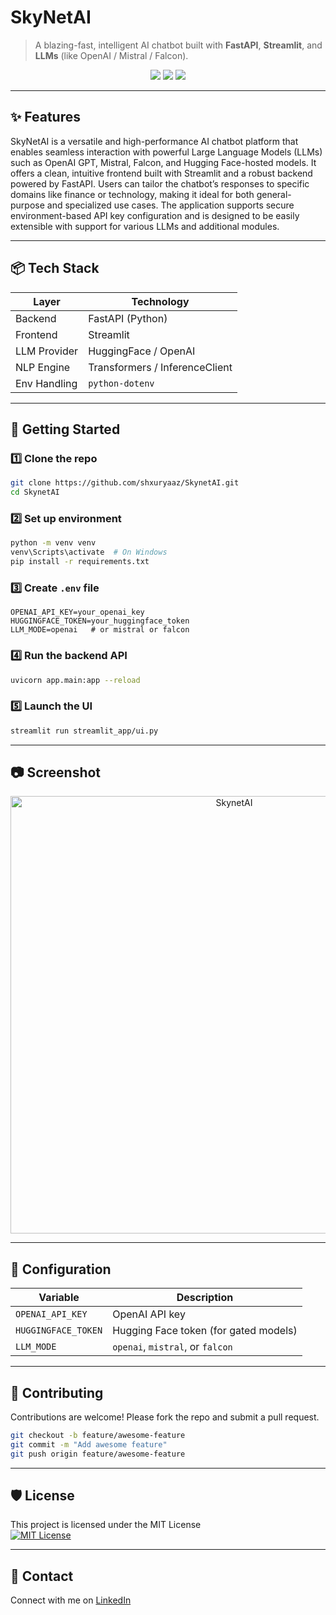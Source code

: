 
# SkyNetAI

> A blazing-fast, intelligent AI chatbot built with **FastAPI**, **Streamlit**, and **LLMs** (like OpenAI / Mistral / Falcon).

<p align="center">
  <img src="https://img.shields.io/badge/Status-Active-success?style=flat-square" />
  <img src="https://img.shields.io/badge/License-MIT-green.svg?style=flat-square" />
  <img src="https://img.shields.io/badge/Powered%20By-LLM-blue?style=flat-square" />
</p>

---

## ✨ Features
SkyNetAI is a versatile and high-performance AI chatbot platform that enables seamless interaction with powerful Large Language Models (LLMs) such as OpenAI GPT, Mistral, Falcon, and Hugging Face-hosted models. It offers a clean, intuitive frontend built with Streamlit and a robust backend powered by FastAPI. Users can tailor the chatbot’s responses to specific domains like finance or technology, making it ideal for both general-purpose and specialized use cases. The application supports secure environment-based API key configuration and is designed to be easily extensible with support for various LLMs and additional modules.

---

## 📦 Tech Stack

| Layer         | Technology                   |
|---------------|-------------------------------|
| Backend       | FastAPI (Python)              |
| Frontend      | Streamlit                     |
| LLM Provider  | HuggingFace / OpenAI          |
| NLP Engine    | Transformers / InferenceClient|
| Env Handling  | `python-dotenv`               |

---

## 🚀 Getting Started

### 1️⃣ Clone the repo

```bash
git clone https://github.com/shxuryaaz/SkynetAI.git
cd SkynetAI
```

### 2️⃣ Set up environment

```bash
python -m venv venv
venv\Scripts\activate  # On Windows
pip install -r requirements.txt
```

### 3️⃣ Create `.env` file

```env
OPENAI_API_KEY=your_openai_key
HUGGINGFACE_TOKEN=your_huggingface_token
LLM_MODE=openai   # or mistral or falcon
```

### 4️⃣ Run the backend API

```bash
uvicorn app.main:app --reload
```

### 5️⃣ Launch the UI

```bash
streamlit run streamlit_app/ui.py
```

---

## 📷 Screenshot

<p align="center">
  <img src="https://i.ibb.co/tMCVQKYH/initializing.png" width="700" alt="SkynetAI"/>
</p>

---

## 🔧 Configuration

| Variable             | Description                            |
|----------------------|----------------------------------------|
| `OPENAI_API_KEY`     | OpenAI API key                         |
| `HUGGINGFACE_TOKEN`  | Hugging Face token (for gated models)  |
| `LLM_MODE`           | `openai`, `mistral`, or `falcon`       |

---

## 🤝 Contributing

Contributions are welcome! Please fork the repo and submit a pull request.

```bash
git checkout -b feature/awesome-feature
git commit -m "Add awesome feature"
git push origin feature/awesome-feature
```

---

## 🛡 License

This project is licensed under the MIT License  
[![MIT License](https://img.shields.io/badge/License-MIT-green.svg)](LICENSE)

---

## 💬 Contact

Connect with me on [LinkedIn](https://www.linkedin.com/in/shauryasingh28/)
